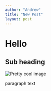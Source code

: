 ```yaml
---
author: "Andrew"
title: "New Post"
layout: post
---
```


# Hello

## Sub heading

![Pretty cool image](/images/mountains.jpg)

paragraph text

